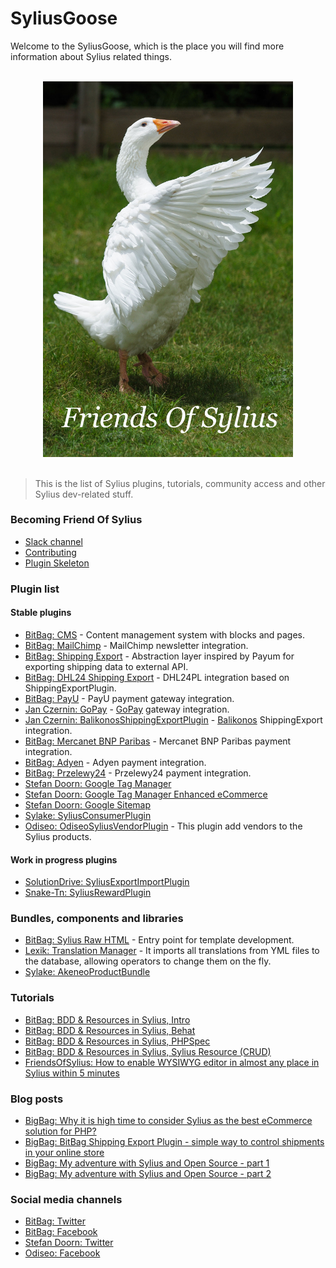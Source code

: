 # SyliusGoose
Welcome to the SyliusGoose, which is the place you will find more information about Sylius related things.

<p align="center">
  <br>
  <img width="400" src="./friends-of-sylius-logo.png" alt="Friends Of Sylius logo">
  <br>
  <br>
</p>

> This is the list of Sylius plugins, tutorials, community access and other Sylius dev-related stuff.

### Becoming Friend Of Sylius

- [Slack channel](http://sylius.org/slack)
- [Contributing](http://docs.sylius.org/en/latest/contributing/)
- [Plugin Skeleton](https://github.com/Sylius/PluginSkeleton)

### Plugin list

#### Stable plugins

- [BitBag: CMS](https://github.com/BitBagCommerce/SyliusCmsPlugin) - Content management system with blocks and pages.
- [BitBag: MailChimp](https://github.com/BitBagCommerce/SyliusMailChimpPlugin) - MailChimp newsletter integration.
- [BitBag: Shipping Export](https://github.com/BitBagCommerce/SyliusShippingExportPlugin) - Abstraction layer inspired by Payum for exporting shipping data to external API.
- [BitBag: DHL24 Shipping Export](https://github.com/BitBagCommerce/SyliusDHL24PlShippingExportPlugin) - DHL24PL integration based on ShippingExportPlugin.
- [BitBag: PayU](https://github.com/BitBagCommerce/SyliusPayUPlugin) - PayU payment gateway integration.
- [Jan Czernin: GoPay](https://github.com/czende/gopay-plugin) - [GoPay](https://gopay.com/en/) gateway integration.
- [Jan Czernin: BalikonosShippingExportPlugin](https://github.com/czende/BalikonosShippingExportPlugin) - [Balikonos](https://balikonos.cz/) ShippingExport integration.
- [BitBag: Mercanet BNP Paribas](https://github.com/BitBagCommerce/SyliusMercanetBnpParibasPlugin) - Mercanet BNP Paribas payment integration.
- [BitBag: Adyen](https://github.com/BitBagCommerce/SyliusAdyenPlugin) - Adyen payment integration.
- [BitBag: Przelewy24](https://github.com/BitBagCommerce/SyliusPrzelewy24Plugin) - Przelewy24 payment integration.
- [Stefan Doorn: Google Tag Manager](https://github.com/stefandoorn/google-tag-manager-plugin)
- [Stefan Doorn: Google Tag Manager Enhanced eCommerce](https://github.com/stefandoorn/google-tag-manager-enhanced-ecommerce-plugin)
- [Stefan Doorn: Google Sitemap](https://github.com/stefandoorn/sitemap-plugin)
- [Sylake: SyliusConsumerPlugin](https://github.com/Sylake/SyliusConsumerPlugin)
- [Odiseo: OdiseoSyliusVendorPlugin](https://github.com/odiseoteam/SyliusVendorPlugin) - This plugin add vendors to the Sylius products.

#### Work in progress plugins

- [SolutionDrive: SyliusExportImportPlugin](https://github.com/solutionDrive/SyliusImportExportPlugin)
- [Snake-Tn: SyliusRewardPlugin](https://github.com/Snake-Tn/SyliusRewardPlugin)

### Bundles, components and libraries

- [BitBag: Sylius Raw HTML](https://github.com/BitBagCommerce/SyliusRawHtml) - Entry point for template development.
- [Lexik: Translation Manager](https://github.com/lexik/LexikTranslationBundle) - It imports all translations from YML files to the database, allowing operators to change them on the fly. 
- [Sylake: AkeneoProductBundle](https://github.com/Sylake/AkeneoProducerBundle)

### Tutorials

- [BitBag: BDD & Resources in Sylius, Intro](https://bitbag.shop/blog/post/working-with-bdd-and-resources-in-sylius-part-0-introduction)
- [BitBag: BDD & Resources in Sylius, Behat](https://bitbag.shop/blog/post/working-with-bdd-and-resources-in-sylius-part-1-behat)
- [BitBag: BDD & Resources in Sylius, PHPSpec](https://bitbag.shop/blog/post/working-with-bdd-and-resources-in-sylius-part-2-phpspec)
- [BitBag: BDD & Resources in Sylius, Sylius Resource (CRUD)](https://bitbag.shop/blog/post/working-with-bdd-and-resources-in-sylius-part-3-resourcebundle)
- [FriendsOfSylius: How to enable WYSIWYG editor in almost any place in Sylius within 5 minutes](https://github.com/friendsofsylius/SyliusGoose/blob/master/StepByStep/WYSIWYG_EDITOR_IN_ANY_FORM.md)

### Blog posts

- [BigBag: Why it is high time to consider Sylius as the best eCommerce solution for PHP?](https://bitbag.pl/blog/post/why-it-is-high-time-to-consider-sylius-as-the-best-ecommerce-solution-for-php)
- [BigBag: BitBag Shipping Export Plugin - simple way to control shipments in your online store
](https://bitbag.shop/blog/post/bitbag-shipping-export-plugin-simple-way-to-control-shipments-in-your-online-store)
- [BigBag: My adventure with Sylius and Open Source - part 1
](https://bitbag.shop/blog/post/my-adventure-with-sylius-and-open-source-part-1)
- [BigBag: My adventure with Sylius and Open Source - part 2
](https://bitbag.shop/blog/post/my-adventure-with-sylius-and-open-source-part-2)

### Social media channels

- [BitBag: Twitter](https://twitter.com/BitBagCommerce)
- [BitBag: Facebook](https://www.facebook.com/bitbag/)
- [Stefan Doorn: Twitter](https://twitter.com/stefan_doorn)
- [Odiseo: Facebook](http://facebook.com/odiseoteam)
